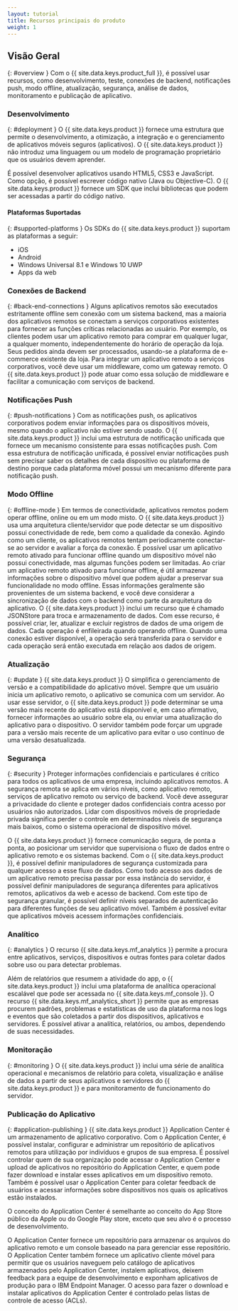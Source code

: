 ```yaml
---
layout: tutorial
title: Recursos principais do produto
weight: 1
---
```

<!-- NLS_CHARSET=UTF-8 -->
## Visão Geral
{: #overview }
Com o {{ site.data.keys.product_full }}, é possível usar recursos, como desenvolvimento, teste, conexões de backend, notificações push, modo offline, atualização, segurança, análise de dados, monitoramento e publicação de aplicativo.

### Desenvolvimento
{: #deployment }
O {{ site.data.keys.product }} fornece uma estrutura que permite o desenvolvimento, a otimização, a integração e o gerenciamento de aplicativos móveis seguros (aplicativos). O {{ site.data.keys.product }} não introduz uma linguagem ou um modelo de programação proprietário que os usuários devem aprender.

É possível desenvolver aplicativos usando HTML5, CSS3 e JavaScript. Como opção, é possível escrever código nativo (Java ou Objective-C). O {{ site.data.keys.product }} fornece um SDK que inclui bibliotecas que podem ser acessadas a partir do código nativo.

#### Plataformas Suportadas
{: #supported-platforms }
Os SDKs do {{ site.data.keys.product }} suportam as plataformas a seguir:

* iOS
* Android
* Windows Universal 8.1 e Windows 10 UWP
* Apps da web

### Conexões de Backend
{: #back-end-connections }
Alguns aplicativos remotos são executados estritamente offline sem conexão com um sistema backend, mas a maioria dos aplicativos remotos se conectam a serviços corporativos existentes para fornecer as funções críticas relacionadas ao usuário. Por exemplo, os clientes podem usar um aplicativo remoto para comprar em qualquer lugar, a qualquer momento, independentemente do horário de operação da loja. Seus pedidos ainda devem ser processados, usando-se a plataforma de e-commerce existente da loja. Para integrar um aplicativo remoto a serviços corporativos, você deve usar um middleware, como um gateway remoto. O {{ site.data.keys.product }} pode atuar como essa solução de middleware e facilitar a comunicação com serviços de backend.

### Notificações Push
{: #push-notifications }
Com as notificações push, os aplicativos corporativos podem enviar informações para os dispositivos móveis, mesmo quando o aplicativo não estiver sendo usado. O {{ site.data.keys.product }} inclui uma estrutura de notificação unificada que fornece um mecanismo consistente para essas notificações push. Com essa estrutura de notificação unificada, é possível enviar notificações push sem precisar saber os detalhes de cada dispositivo ou plataforma de destino porque cada plataforma móvel possui um mecanismo diferente para notificação push.

### Modo Offline
{: #offline-mode }
Em termos de conectividade, aplicativos remotos podem operar offline, online ou em um modo misto. O {{ site.data.keys.product }} usa uma arquitetura cliente/servidor que pode detectar se um dispositivo possui conectividade de rede, bem como a qualidade da conexão. Agindo como um cliente, os aplicativos remotos tentam periodicamente conectar-se ao servidor e avaliar a força da conexão. É possível usar um aplicativo remoto ativado para funcionar offline quando um dispositivo móvel não possui conectividade, mas algumas funções podem ser limitadas. Ao criar um aplicativo remoto ativado para funcionar offline, é útil armazenar informações sobre o dispositivo móvel que podem ajudar a preservar sua funcionalidade no modo offline. Essas informações geralmente são provenientes de um sistema backend, e você deve considerar a sincronização de dados com o backend como parte da arquitetura do aplicativo. O {{ site.data.keys.product }} inclui um recurso que é chamado JSONStore para troca e armazenamento de dados. Com esse recurso, é possível criar, ler, atualizar e excluir registros de dados de uma origem de dados. Cada operação é enfileirada quando operando offline. Quando uma conexão estiver disponível, a operação será transferida para o servidor e cada operação será então executada em relação aos dados de origem.

### Atualização
{: #update }
{{ site.data.keys.product }} O simplifica o gerenciamento de versão e a compatibilidade do aplicativo móvel. Sempre que um usuário inicia um aplicativo remoto, o aplicativo se comunica com um servidor. Ao usar esse servidor, o {{ site.data.keys.product }} pode determinar se uma versão mais recente do aplicativo está disponível e, em caso afirmativo, fornecer informações ao usuário sobre ela, ou enviar uma atualização do aplicativo para o dispositivo. O servidor também pode forçar um upgrade para a versão mais recente de um aplicativo para evitar o uso contínuo de uma versão desatualizada.

### Segurança
{: #security }
Proteger informações confidenciais e particulares é crítico para todos os aplicativos de uma empresa, incluindo aplicativos remotos. A segurança remota se aplica em vários níveis, como aplicativo remoto, serviços de aplicativo remoto ou serviço de backend. Você deve assegurar a privacidade do cliente e proteger dados confidenciais contra acesso por usuários não autorizados. Lidar com dispositivos móveis de propriedade privada significa perder o controle em determinados níveis de segurança mais baixos, como o sistema operacional de dispositivo móvel.

O {{ site.data.keys.product }} fornece comunicação segura, de ponta a ponta, ao posicionar um servidor que supervisiona o fluxo de dados entre o aplicativo remoto e os sistemas backend. Com o {{ site.data.keys.product }}, é possível definir manipuladores de segurança customizada para qualquer acesso a esse fluxo de dados. Como todo acesso aos dados de um aplicativo remoto precisa passar por essa instância do servidor, é possível definir manipuladores de segurança diferentes para aplicativos remotos, aplicativos da web e acesso de backend. Com este tipo de segurança granular, é possível definir níveis separados de autenticação para diferentes funções de seu aplicativo móvel. Também é possível evitar que aplicativos móveis acessem informações confidenciais.

### Analítico
{: #analytics }
O recurso {{ site.data.keys.mf_analytics }} permite a procura entre aplicativos, serviços, dispositivos e outras fontes para coletar dados sobre uso ou para detectar problemas.

Além de relatórios que resumem a atividade do app, o {{ site.data.keys.product }} inclui uma plataforma de analítica operacional escalável que pode ser acessada no {{ site.data.keys.mf_console }}. O recurso {{ site.data.keys.mf_analytics_short }} permite que as empresas procurem padrões, problemas e estatísticas de uso da plataforma nos logs e eventos que são coletados a partir dos dispositivos, aplicativos e servidores. É possível ativar a analítica, relatórios, ou ambos, dependendo de suas necessidades.

### Monitoração
{: #monitoring }
O {{ site.data.keys.product }} inclui uma série de analítica operacional e mecanismos de relatório para coleta, visualização e análise de dados a partir de seus aplicativos e servidores do {{ site.data.keys.product }} e para monitoramento de funcionamento do servidor.

### Publicação do Aplicativo
{: #application-publishing }
{{ site.data.keys.product }} Application Center é um armazenamento de aplicativo corporativo. Com o Application Center, é possível instalar, configurar e administrar um repositório de aplicativos remotos para utilização por indivíduos e grupos de sua empresa. É possível controlar quem de sua organização pode acessar o Application Center e upload de aplicativos no repositório do Application Center, e quem pode fazer download e instalar esses aplicativos em um dispositivo remoto. Também é possível usar o Application Center para coletar feedback de usuários e acessar informações sobre dispositivos nos quais os aplicativos estão instalados.

O conceito do Application Center é semelhante ao conceito do App Store público da Apple ou do Google Play store, exceto que seu alvo é o processo de desenvolvimento.

O Application Center fornece um repositório para armazenar os arquivos do aplicativo remoto e um console baseado na para gerenciar esse repositório. O Application Center também fornece um aplicativo cliente móvel para permitir que os usuários naveguem pelo catálogo de aplicativos armazenados pelo Application Center, instalem aplicativos, deixem feedback para a equipe de desenvolvimento e exponham aplicativos de produção para o IBM Endpoint Manager. O acesso para fazer o download e instalar aplicativos do Application Center é controlado pelas listas de controle de acesso (ACLs).
